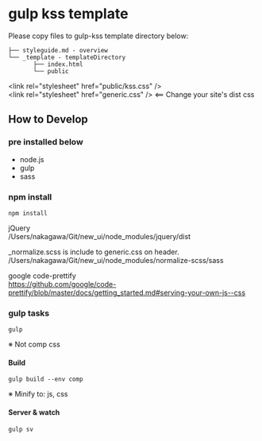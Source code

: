 # gulp kss template

Please copy files to gulp-kss template directory below:
```
├── styleguide.md - overview
└── _template - templateDirectory
       ├── index.html
       └── public
```

&lt;link rel=&quot;stylesheet&quot; href=&quot;public/kss.css&quot; /&gt;  
&lt;link rel=&quot;stylesheet&quot; href=&quot;generic.css&quot; /&gt;  <==  Change your site's dist css


## How to Develop

### pre installed below

- node.js
- gulp
- sass

### npm install

```
npm install
```
jQuery  
/Users/nakagawa/Git/new_ui/node_modules/jquery/dist

_normalize.scss is include to generic.css on header.  
/Users/nakagawa/Git/new_ui/node_modules/normalize-scss/sass

google code-prettify  
https://github.com/google/code-prettify/blob/master/docs/getting_started.md#serving-your-own-js--css

### gulp tasks

```
gulp
```
※ Not comp css

#### Build

```
gulp build --env comp
```
※ Minify to: js, css

#### Server & watch

```
gulp sv
```
